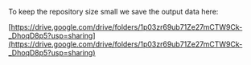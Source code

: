 To keep the repository size small we save the output data here:

[https://drive.google.com/drive/folders/1p03zr69ub71Ze27mCTW9Ck-_DhoqD8p5?usp=sharing](https://drive.google.com/drive/folders/1p03zr69ub71Ze27mCTW9Ck-_DhoqD8p5?usp=sharing)

<!-- [https://stfc365-my.sharepoint.com/:f:/r/personal/alexander_prokopyszyn_stfc_ac_uk/Documents/GitHub/locust_2024_paper_code_output_data?csf=1&web=1&e=Cmqo1s](https://stfc365-my.sharepoint.com/:f:/r/personal/alexander_prokopyszyn_stfc_ac_uk/Documents/GitHub/locust_2024_paper_code_output_data?csf=1&web=1&e=Cmqo1s)

I had to put the files on my work account as it exceeds the 15 GB limit. You will need to email me for access if you want to access them outside STFC. -->